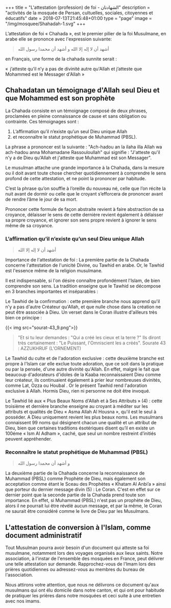 +++
title = "L'attestation (profession) de foi - الشهادتان"
description = "activités de la mosquée de Persan, cultuelles, sociales, citoyennes et éducatifs"
date = 2018-07-13T21:45:48+01:00
type = "page"
image = "/img/mosquee/Shahadah-1.svg"
+++

L’attestation de foi « Chahada », est le premier pilier de la foi Musulmane,
en arabe elle se prononce avec l'expression suivante:

>أشهد أن لا إله إلا الله و
>أشهد أن محمدا رسول الله

en Français, une forme de la chahada sunnite serait :

«  j’atteste qu’il n’y a pas de divinité autre qu'Allah et j’atteste que Mohammed est le Messager d'Allah »

## Chahadatan un témoignage d'Allah seul Dieu et que Mohammed est son prophète
La Chahada consiste en un témoignage composé de deux phrases, proclamées en
pleine connaissance de cause et sans obligation ou contrainte. Ces témoignages sont :

1. L’affirmation qu’il n’existe qu’un seul Dieu unique Allah
2. et reconnaître le statut prophétique de Muhammad (PBSL).

La phrase a prononcer est la suivante : "Ach-hadou an la ilaha illa Allah wa
ach-hadou anna Mohamadane Rassouloullah" qui signifie : "J'atteste qu'il n'y a
de Dieu qu'Allah et j'atteste que Muhammad est son Messager".

Le musulman attache une grande importance à la Chahada, dans la mesure ou il
doit avant toute chose chercher quotidiennement à comprendre le sens profond de
cette attestation, et ne point la prononcer par habitude.

C’est la phrase qu’on souffle à l’oreille du nouveau né, celle que l’on récite
la nuit avant de dormir ou celle que le croyant s’efforcera de prononcer avant
de rendre l’âme le jour de sa mort.

Prononcer cette formule de façon abstraite revient à faire abstraction de sa
croyance, délaisser le sens de cette dernière revient également à délaisser sa
propre croyance, et ignorer son sens propre revient à ignorer le sens même de sa
croyance.

### L’affirmation qu’il n’existe qu’un seul Dieu unique Allah

>أشهد أن لا إله إلا الله

Importance de l'attestation de foi : La première partie de la Chahada concerne
l'attestation de l'unicité Divine, ou Tawhid en arabe. Or, le Tawhid est
l'essence même de la religion musulmane.

Il est indispensable, si l'on désire connaître profondément l'Islam, de bien
comprendre son sens. La tradition enseigne que le Tawhid se décompose en 3
branches importantes et inséparables :

Le Tawhid de la confirmation : cette première branche nous apprend qu'il n'y a
pas d'autre Créateur qu'Allah, et que nulle chose dans la création ne peut être
associée à Dieu. Un verset dans le Coran illustre d'ailleurs très bien ce
principe :

{{< img src="sourat-43_9.png">}}

>"Et si tu leur demandes : "Qui a créé les cieux et la terre ?" Ils diront très
>certainement : "Le Puissant, l'Omniscient les a créés".
>Sourate 43 : AZZUKHRUF (L'ORNEMENT)

Le Tawhid du culte et de l'adoration exclusive : cette deuxième branche est
propre à l'Islam car elle exclue toute adoration, que ce soit dans la pratique
ou par la pensée, d'une autre divinité qu'Allah. En effet, malgré le fait que
beaucoup d'adorateurs d'idoles de la Kaaba reconnaissaient Dieu comme leur
créateur, ils continuaient également à prier leur nombreuses divinités, comme
Lat, Ozza ou Houbal . Or le présent Tawhid rend l'adoration exclusive à
Allah. Hormis Dieu, rien ni personne ne doit être invoqué.

Le Tawhid lié aux « Plus Beaux Noms d'Allah et à Ses Attributs » (4) : cette
troisième et dernière branche enseigne au croyant à méditer sur les attributs et
qualités de Dieu « Asma Allah Al Housna », qu'il est le seul à posséder. A Dieu
uniquement revient les plus beaux noms. Les musulmans connaissent 99 noms qui
désignent chacun une qualité et un attribut de Dieu, bien que certaines
traditions ésotériques disent qu’il en existe un 100éme « Ism Al Adham », caché,
que seul un nombre restreint d’initiés peuvent appréhender.

### Reconnaître le statut prophétique de Muhammad (PBSL)

>و أشهد أن محمدا رسول الله

La deuxième partie de la Chahada concerne la reconnaissance de Muhammad (PBSL)
comme Prophète de Dieu, mais également son acceptation comme étant le Sceau des
Prophètes « Khatam Al Anbi’a » ainsi que porteur du dernier message divin (5) :
Le Coran. C'est en effet sur ce dernier point que la seconde partie de la
Chahada prend toute son importance. En effet, si Muhammad (PBSL) n'est pas un
prophète de Dieu, alors il ne pourrait lui être révélé aucun message, et par la
même, le Coran ne saurait être considéré comme le livre de Dieu par les
Musulmans.

## L'attestation de conversion à l'Islam, comme document administratif

Tout Musulman pourra avoir besoin d'un document qui atteste sa foi musulmane,
notamment lors des voyages organisés aux lieux saints. Notre association, à
l'instar de l'ensemble des mosquées en France, peut délivrer une telle
attestation sur demande. Rapprochez-vous de l'Imam lors des prières quotidiennes
ou adressez-vous au membres du bureau de l'association.

Nous attirons votre attention, que nous ne délivrons ce document qu'aux
musulmans qui ont élu domicile dans notre canton, et qui ont pour habitude de
pratiquer les prières dans notre mosquées et ceci suite à une entretien avec nos
imams.
